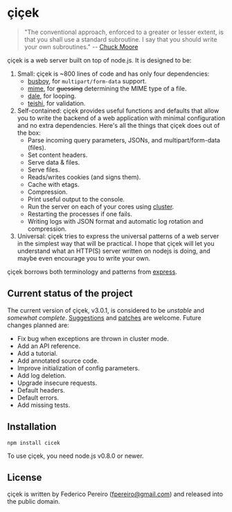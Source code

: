 # çiçek

> "The conventional approach, enforced to a greater or lesser extent, is that you shall use a standard subroutine. I say that you should write your own subroutines." -- [Chuck Moore](http://www.colorforth.com/POL.htm)

çiçek is a web server built on top of node.js. It is designed to be:

1. Small: çiçek is ~800 lines of code and has only four dependencies:
   * [busboy](https://github.com/mscdex/busboy), for `multipart/form-data` support.
   * [mime](https://github.com/broofa/node-mime), for ~~guessing~~ determining the MIME type of a file.
   * [dale](https://github.com/fpereiro/dale), for looping.
   * [teishi](https://github.com/fpereiro/teishi), for validation.
2. Self-contained: çiçek provides useful functions and defaults that allow you to write the backend of a web application with minimal configuration and no extra dependencies. Here's all the things that çiçek does out of the box:
   * Parse incoming query parameters, JSONs, and multipart/form-data (files).
   * Set content headers.
   * Serve data & files.
   * Serve files.
   * Reads/writes cookies (and signs them).
   * Cache with etags.
   * Compression.
   * Print useful output to the console.
   * Run the server on each of your cores using [cluster](https://nodejs.org/api/cluster.html).
   * Restarting the processes if one fails.
   * Writing logs with JSON format and automatic log rotation and compression.
3. Universal: çiçek tries to express the universal patterns of a web server in the simplest way that will be practical. I hope that çiçek will let you understand what an HTTP(S) server written on nodejs is doing, and maybe even encourage you to write your own.

çiçek borrows both terminology and patterns from [express](https://github.com/strongloop/express).

## Current status of the project

The current version of çiçek, v3.0.1, is considered to be *unstable* and *somewhat complete*. [Suggestions](https://github.com/fpereiro/cicek/issues) and [patches](https://github.com/fpereiro/cicek/pulls) are welcome. Future changes planned are:

- Fix bug when exceptions are thrown in cluster mode.
- Add an API reference.
- Add a tutorial.
- Add annotated source code.
- Improve initialization of config parameters.
- Add log deletion.
- Upgrade insecure requests.
- Default headers.
- Default errors.
- Add missing tests.

## Installation

`npm install cicek`

To use çiçek, you need node.js v0.8.0 or newer.

## License

çiçek is written by Federico Pereiro (fpereiro@gmail.com) and released into the public domain.
